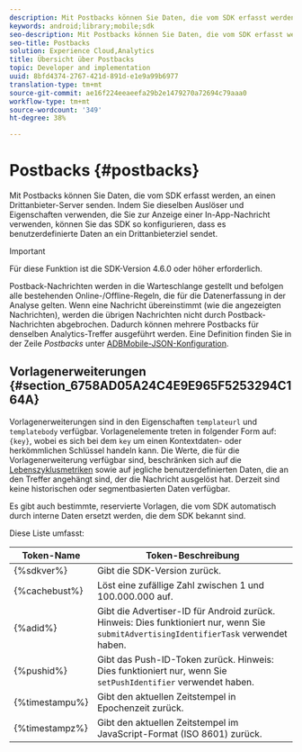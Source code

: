 ```yaml
---
description: Mit Postbacks können Sie Daten, die vom SDK erfasst werden, an einen Drittanbieter-Server senden. Indem Sie dieselben Auslöser und Eigenschaften verwenden, die Sie zur Anzeige einer In-App-Nachricht verwenden, können Sie das SDK so konfigurieren, dass es benutzerdefinierte Daten an ein Drittanbieterziel sendet.
keywords: android;library;mobile;sdk
seo-description: Mit Postbacks können Sie Daten, die vom SDK erfasst werden, an einen Drittanbieter-Server senden. Indem Sie dieselben Auslöser und Eigenschaften verwenden, die Sie zur Anzeige einer In-App-Nachricht verwenden, können Sie das SDK so konfigurieren, dass es benutzerdefinierte Daten an ein Drittanbieterziel sendet.
seo-title: Postbacks
solution: Experience Cloud,Analytics
title: Übersicht über Postbacks
topic: Developer and implementation
uuid: 8bfd4374-2767-421d-891d-e1e9a99b6977
translation-type: tm+mt
source-git-commit: ae16f224eeaeefa29b2e1479270a72694c79aaa0
workflow-type: tm+mt
source-wordcount: '349'
ht-degree: 38%

---
```



# Postbacks {#postbacks}

Mit Postbacks können Sie Daten, die vom SDK erfasst werden, an einen Drittanbieter-Server senden. Indem Sie dieselben Auslöser und Eigenschaften verwenden, die Sie zur Anzeige einer In-App-Nachricht verwenden, können Sie das SDK so konfigurieren, dass es benutzerdefinierte Daten an ein Drittanbieterziel sendet.

>[!IMPORTANT]
>
>Für diese Funktion ist die SDK-Version 4.6.0 oder höher erforderlich.

Postback-Nachrichten werden in die Warteschlange gestellt und befolgen alle bestehenden Online-/Offline-Regeln, die für die Datenerfassung in der Analyse gelten. Wenn eine Nachricht übereinstimmt (wie die angezeigten Nachrichten), werden die übrigen Nachrichten nicht durch Postback-Nachrichten abgebrochen. Dadurch können mehrere Postbacks für denselben Analytics-Treffer ausgeführt werden. Eine Definition finden Sie in der Zeile *Postbacks* unter [ADBMobile-JSON-Konfiguration](/help/android/configuration/json-config/json-config.md).

## Vorlagenerweiterungen {#section_6758AD05A24C4E9E965F5253294C164A}

Vorlagenerweiterungen sind in den Eigenschaften `templateurl` und `templatebody` verfügbar. Vorlagenelemente treten in folgender Form auf: `{key}`, wobei es sich bei dem `key` um einen Kontextdaten- oder herkömmlichen Schlüssel handeln kann. Die Werte, die für die Vorlagenerweiterung verfügbar sind, beschränken sich auf die [Lebenszyklusmetriken](/help/android/metrics.md) sowie auf jegliche benutzerdefinierten Daten, die an den Treffer angehängt sind, der die Nachricht ausgelöst hat. Derzeit sind keine historischen oder segmentbasierten Daten verfügbar.

Es gibt auch bestimmte, reservierte Vorlagen, die vom SDK automatisch durch interne Daten ersetzt werden, die dem SDK bekannt sind.

Diese Liste umfasst:

| Token-Name | Token-Beschreibung |
|--- |--- |
| {%sdkver%} | Gibt die SDK-Version zurück. |
| {%cachebust%} | Löst eine zufällige Zahl zwischen 1 und 100.000.000 auf. |
| {%adid%} | Gibt die Advertiser-ID für Android zurück. Hinweis: Dies funktioniert nur, wenn Sie `submitAdvertisingIdentifierTask` verwendet haben. |
| {%pushid%} | Gibt das Push-ID-Token zurück. Hinweis: Dies funktioniert nur, wenn Sie `setPushIdentifier` verwendet haben. |
| {%timestampu%} | Gibt den aktuellen Zeitstempel in Epochenzeit zurück. |
| {%timestampz%} | Gibt den aktuellen Zeitstempel im JavaScript-Format (ISO 8601) zurück. |